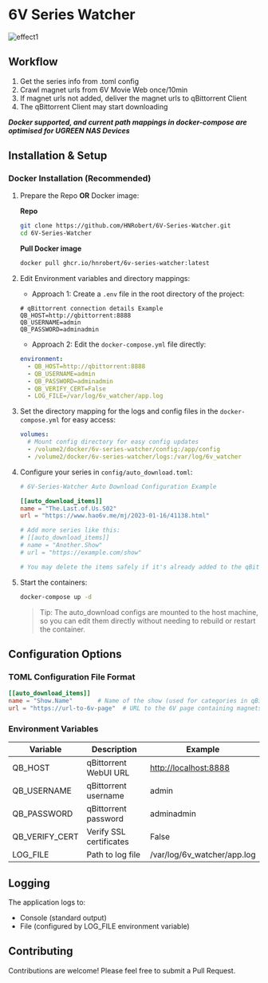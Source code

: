 # 6V Series Watcher

![effect1](https://github.com/user-attachments/assets/25174a68-9d81-4a7d-9130-fd7d2cf8f7ac)

## Workflow

1. Get the series info from .toml config
2. Crawl magnet urls from 6V Movie Web once/10min
3. If magnet urls not added, deliver the magnet urls to qBittorrent Client
4. The qBittorrent Client may start downloading

**_Docker supported, and current path mappings in docker-compose are optimised for UGREEN NAS Devices_**

## Installation & Setup

### Docker Installation (Recommended)

1. Prepare the Repo **OR** Docker image:

   **Repo**

   ```bash
   git clone https://github.com/HNRobert/6V-Series-Watcher.git
   cd 6V-Series-Watcher
   ```

   **Pull Docker image**

   ```bash
   docker pull ghcr.io/hnrobert/6v-series-watcher:latest
   ```

2. Edit Environment variables and directory mappings:

   - Approach 1: Create a `.env` file in the root directory of the project:

   ```env
   # qBittorrent connection details Example
   QB_HOST=http://qbittorrent:8888
   QB_USERNAME=admin
   QB_PASSWORD=adminadmin
   ```

   - Approach 2: Edit the `docker-compose.yml` file directly:

   ```yaml
   environment:
     - QB_HOST=http://qbittorrent:8888
     - QB_USERNAME=admin
     - QB_PASSWORD=adminadmin
     - QB_VERIFY_CERT=False
     - LOG_FILE=/var/log/6v_watcher/app.log
   ```

3. Set the directory mapping for the logs and config files in the `docker-compose.yml` for easy access:

   ```yaml
   volumes:
     # Mount config directory for easy config updates
     - /volume2/docker/6v-series-watcher/config:/app/config
     - /volume2/docker/6v-series-watcher/logs:/var/log/6v_watcher
   ```

4. Configure your series in `config/auto_download.toml`:

   ```toml
   # 6V-Series-Watcher Auto Download Configuration Example

   [[auto_download_items]]
   name = "The.Last.of.Us.S02"
   url = "https://www.hao6v.me/mj/2023-01-16/41138.html"

   # Add more series like this:
   # [[auto_download_items]]
   # name = "Another.Show"
   # url = "https://example.com/show"

   # You may delete the items safely if it's already added to the qBittorrent client.
   ```

5. Start the containers:

   ```bash
   docker-compose up -d
   ```

   > Tip: The auto_download configs are mounted to the host machine, so you can edit them directly without needing to rebuild or restart the container.

## Configuration Options

### TOML Configuration File Format

```toml
[[auto_download_items]]
name = "Show.Name"       # Name of the show (used for categories in qBittorrent)
url = "https://url-to-6v-page"  # URL to the 6V page containing magnets
```

### Environment Variables

| Variable       | Description             | Example                     |
| -------------- | ----------------------- | --------------------------- |
| QB_HOST        | qBittorrent WebUI URL   | <http://localhost:8888>     |
| QB_USERNAME    | qBittorrent username    | admin                       |
| QB_PASSWORD    | qBittorrent password    | adminadmin                  |
| QB_VERIFY_CERT | Verify SSL certificates | False                       |
| LOG_FILE       | Path to log file        | /var/log/6v_watcher/app.log |

## Logging

The application logs to:

- Console (standard output)
- File (configured by LOG_FILE environment variable)

## Contributing

Contributions are welcome! Please feel free to submit a Pull Request.
